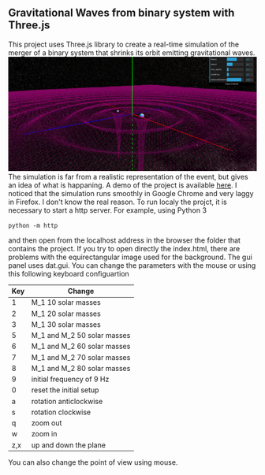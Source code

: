  ## Gravitational Waves from binary system with Three.js
 This project uses Three.js library to create a real-time simulation of the merger of a binary system that shrinks its orbit emitting gravitational waves. 
 ![Demo](/images/screenshot.png)
 The simulation is far from a realistic representation of the event, but gives an idea of what is happaning. A demo of the project is available [here](https://lucaprudenzi.github.io/BinaryGW/ "Demo"). I noticed that the simulation runs smoothly in Google Chrome and very laggy in Firefox. I don't know the real reason.
 To run localy the projct, it is necessary to start a http server. For example, using Python 3 
```
python -m http 
```
and then open from the localhost address in the browser the folder that contains the project. If you try to open directly the index.html, there are problems with the equirectangular image used for the background.
 The gui panel uses dat.gui. You can change the parameters with the mouse or using this following keyboard configuartion
 
 Key | Change
 --- | ----- 
 1   | M_1 10 solar masses
 2   | M_1 20 solar masses
 3   | M_1 30 solar masses
 5   | M_1 and M_2 50 solar masses
 6   | M_1 and M_2 60 solar masses
 7   | M_1 and M_2 70 solar masses
 8   | M_1 and M_2 80 solar masses
 9   | initial frequency of 9 Hz
 0   | reset the initial setup
 a   | rotation anticlockwise
 s   | rotation clockwise
 q   | zoom out
 w   | zoom in
 z,x | up and down the plane
 
 You can also change the point of view using mouse.
